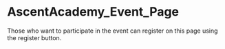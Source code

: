 # AscentAcademy_Event_Page
Those who want to participate in the event can register on this page using the register button.
